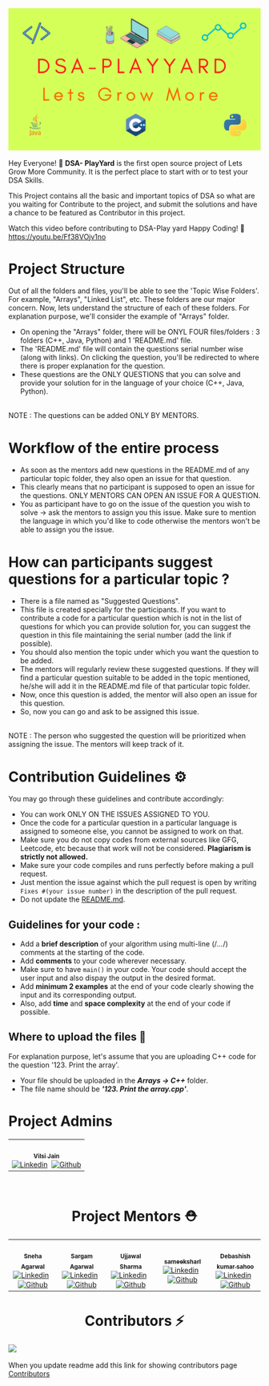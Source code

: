 <img src="DSA-Playyard.png">

Hey Everyone! 👋 ****DSA- PlayYard**** is the first open source project of Lets Grow More Community. It is the perfect place to start with or to test your DSA Skills.

This Project contains all the basic and important topics of DSA so what are you waiting for Contribute to the project, and submit the solutions and have a chance to be featured as Contributor in this project.


Watch this video before contributing to DSA-Play yard Happy Coding! 🙂
 https://youtu.be/Ff38VOjv1no
# Project Structure 

Out of all the folders and files, you'll be able to see the 'Topic Wise Folders'. For example, "Arrays", "Linked List", etc. These folders are our major concern. Now, lets understand the structure of each of these folders. For explanation purpose, we'll consider the example of "Arrays" folder.

* On opening the "Arrays" folder, there will be ONYL FOUR files/folders : 3 folders (C++, Java, Python) and 1 'README.md' file.
* The 'README.md' file will contain the questions serial number wise (along with links). On clicking the question, you'll be redirected to where there is proper       explanation for the question.
* These questions are the ONLY QUESTIONS that you can solve and provide your solution for in the language of your choice (C++, Java, Python).
<br>
NOTE : The questions can be added ONLY BY MENTORS.
<br>

# Workflow of the entire process

* As soon as the mentors add new questions in the README.md of any particular topic folder, they also open an issue for that question. 
* This clearly means that no participant is supposed to open an issue for the questions. ONLY MENTORS CAN OPEN AN ISSUE FOR A QUESTION. 
* You as participant have to go on the issue of the question you wish to solve -> ask the mentors to assign you this issue. Make sure to mention the language in which you'd like to code otherwise the mentors won't be able to assign you the issue.

# How can participants suggest questions for a particular topic ?

* There is a file named as "Suggested Questions". 
* This file is created specially for the participants. If you want to contribute a code for a particular question which is not in the list of questions for which you can provide solution for, you can suggest the question in this file maintaining the serial number (add the link if possible).
* You should also mention the topic under which you want the question to be added.
* The mentors will regularly review these suggested questions. If they will find a particular question suitable to be added in the topic mentioned, he/she will add it in the README.md file of that particular topic folder. 
* Now, once this question is added, the mentor will also open an issue for this question.
* So, now you can go and ask to be assigned this issue. 
<br>
NOTE : The person who suggested the question will be prioritized when assigning the issue. The mentors will keep track of it.
<br>

# Contribution Guidelines :gear:

You may go through these guidelines and contribute accordingly:

* You can work ONLY ON THE ISSUES ASSIGNED TO YOU.
* Once the code for a particular question in a particular language is assigned to someone else, you cannot be assigned to work on that.
* Make sure you do not copy codes from external sources like GFG, Leetcode, etc because that work will not be considered. **Plagiarism is strictly not allowed.**
* Make sure your code compiles and runs perfectly before making a pull request.
* Just mention the issue against which the pull request is open by writing ```Fixes #(your issue number)``` in the description of the pull request.
* Do not update the [README.md](README.md).

## Guidelines for your code :

* Add a **brief description** of your algorithm using multi-line (/*...*/) comments at the starting of the code.
* Add **comments** to your code wherever necessary.
* Make sure to have ```main()``` in your code. Your code should accept the user input and also dispay the output in the desired format.
* Add **minimum 2 examples** at the end of your code clearly showing the input and its corresponding output. 
* Also, add **time** and **space complexity** at the end of your code if possible.

## Where to upload the files 📂

For explanation purpose, let's assume that you are uploading C++ code for the question '123. Print the array'.

* Your file should be uploaded in the ***Arrays -> C++*** folder. 
* The file name should be ***'123. Print the array.cpp'***. 

# Project Admins
<table>
  <tbody><tr>
    <td align="center"><a href="https://github.com/vilsi12/"><img alt="" src="https://avatars.githubusercontent.com/u/53365687?v=4" width="130px;"><br><sub><b>
 Vilsi Jain</b></sub></a><br>
<a href="https://www.linkedin.com/in/vilsijain08" target="blank"><img align="center"  src="https://cdn.jsdelivr.net/npm/simple-icons@v3/icons/linkedin.svg" alt="Linkedin" height="20" width="20" /></a>&nbsp&nbsp<a href="https://github.com/vilsi12/" target="blank"><img align="center"  src="https://cdn.jsdelivr.net/npm/simple-icons@v3/icons/github.svg" alt="Github" height="20" width="20" /></a><nbsp></td></a></td>
   
  </tr>
</tbody></table>



<br><h1 align="center">Project Mentors ⛑</h1>
<table>
  <tbody><tr>
    <td align="center"><a href="https://github.com/SnehaAgarwal361/"><img alt="" src="https://avatars.githubusercontent.com/u/73896596?v=4" width="130px;"><br><sub><b>
 Sneha Agarwal</b></sub></a><br>
<a href="https://linkedin.com/in/sneha-agrwal" target="blank"><img align="center"  src="https://cdn.jsdelivr.net/npm/simple-icons@v3/icons/linkedin.svg" alt="Linkedin" height="20" width="20" /></a>&nbsp&nbsp<a href="https://github.com/SnehaAgarwal361/" target="blank"><img align="center"  src="https://cdn.jsdelivr.net/npm/simple-icons@v3/icons/github.svg" alt="Github" height="20" width="20" /></a><nbsp></td></a></td>
    <td align="center"><a href=https://github.com/Sargam-Agarwal/"><img alt="" src="https://avatars.githubusercontent.com/u/72149858?v=4" width="130px;"><br><sub><b>
 Sargam Agarwal </b></sub></a><br> 
<a href="https://www.linkedin.com/in/sargam-agarwal-9320791a5/" target="blank"><img align="center"  src="https://cdn.jsdelivr.net/npm/simple-icons@v3/icons/linkedin.svg" alt="Linkedin" height="20" width="20" /></a>&nbsp&nbsp<a href="https://github.com/Sargam-Agarwal/" target="blank"><img align="center"  src="https://cdn.jsdelivr.net/npm/simple-icons@v3/icons/github.svg" alt="Github" height="20" width="20" /></a><nbsp></td></a></td>
    <td align="center"><a href="https://github.com/ujju20/"><img alt="" src="https://avatars.githubusercontent.com/u/64632969?v=4" width="130px;"><br><sub><b>
 Ujjawal Sharma </b></sub></a><br>
<a href="https://www.linkedin.com/in/ujjawal-sharma-3b4009195/" target="blank"><img align="center"  src="https://cdn.jsdelivr.net/npm/simple-icons@v3/icons/linkedin.svg" alt="Linkedin" height="20" width="20" /></a>&nbsp&nbsp<a href="https://github.com/ujju20/" target="blank"><img align="center"  src="https://cdn.jsdelivr.net/npm/simple-icons@v3/icons/github.svg" alt="Github" height="20" width="20" /></a><nbsp></td></a></td>
    <td align="center"><a href="https://www.github.com/sameeksharl/"><img alt="" src="https://avatars.githubusercontent.com/u/59785217?v=4" width="130px;"><br><sub><b>
 sameeksharl </b></sub></a><br>
<a href="https://www.linkedin.com/in/sameeksha-rl-5a49b0195/" target="blank"><img align="center"  src="https://cdn.jsdelivr.net/npm/simple-icons@v3/icons/linkedin.svg" alt="Linkedin" height="20" width="20" /></a>&nbsp&nbsp<a href="https://www.github.com/sameeksharl/" target="blank"><img align="center"  src="https://cdn.jsdelivr.net/npm/simple-icons@v3/icons/github.svg" alt="Github" height="20" width="20" /></a><nbsp></td></a></td>
    <td align="center"><a href="https://github.com/Debashish-hub"><img alt="" src="https://avatars.githubusercontent.com/u/56837936?v=4" width="130px;"><br><sub><b>
 Debashish kumar sahoo </b></sub></a><br>
<a href="https://www.linkedin.com/in/debashish-kumar-sahoo-784948193" target="blank"><img align="center"  src="https://cdn.jsdelivr.net/npm/simple-icons@v3/icons/linkedin.svg" alt="Linkedin" height="20" width="20" /></a>&nbsp&nbsp<a href="https://github.com/Debashish-hub" target="blank"><img align="center"  src="https://cdn.jsdelivr.net/npm/simple-icons@v3/icons/github.svg" alt="Github" height="20" width="20" /></a><nbsp></td></a></td>
  </tr>
</tbody></table>


<h1 align="center">Contributors ⚡</h1>
<a href="https://github.com/LetsGrowMoreCommunity/DSA-Playyard/graphs/contributors">
  <img src="https://contrib.rocks/image?repo=LetsGrowMoreCommunity/DSA-Playyard" />
</a>


When you update readme add this link for showing contributors page
<a href="https://letsgrowmorecommunity.github.io/DSA-Playyard/Tribute_to_contributors.html">Contributors</a>
